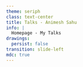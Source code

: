 ```yaml
---
theme: seriph
class: text-center
title: Talks - Animesh Sahu
info: |
  Homepage - My Talks
drawings:
  persist: false
transition: slide-left
mdc: true
---
```


